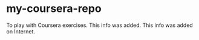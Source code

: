 # my-coursera-repo
To play with Coursera exercises.
This info was added.
This info was added on Internet.
